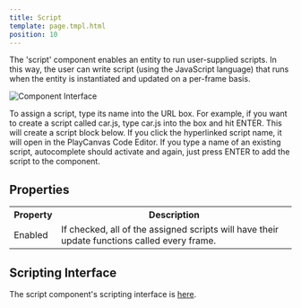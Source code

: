 ```yaml
---
title: Script
template: page.tmpl.html
position: 10
---
```


The 'script' component enables an entity to run user-supplied scripts. In this way, the user can write script (using the JavaScript language) that runs when the entity is instantiated and updated on a per-frame basis.

![Component Interface](/images/platform/component_script.png)

To assign a script, type its name into the URL box. For example, if you want to create a script called car.js, type car.js into the box and hit ENTER. This will create a script block below. If you click the hyperlinked script name, it will open in the PlayCanvas Code Editor. If you type a name of an existing script, autocomplete should activate and again, just press ENTER to add the script to the component.

## Properties

<table class="table table-striped">
    <col class="property-name"></col>
    <col class="property-description"></col>
    <tr><th>Property</th><th>Description</th></tr>
    <tr><td>Enabled</td><td>If checked, all of the assigned scripts will have their update functions called every frame.</td></tr>
</table>

## Scripting Interface

The script component's scripting interface is [here][docs].

[script_component]: /user-manual/packs/entities/components/script
[docs]: /engine/api/stable/symbols/pc.ScriptComponent.html
